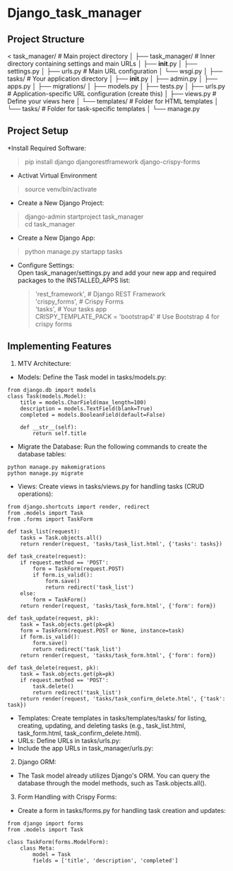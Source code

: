 # Django_task_manager
## Project Structure
<
task_manager/          # Main project directory
│
├── task_manager/      # Inner directory containing settings and main URLs
│   ├── __init__.py
│   ├── settings.py
│   ├── urls.py        # Main URL configuration
│   └── wsgi.py
│
├── tasks/             # Your application directory
│   ├── __init__.py
│   ├── admin.py
│   ├── apps.py
│   ├── migrations/
│   ├── models.py
│   ├── tests.py
│   ├── urls.py        # Application-specific URL configuration (create this)
│   ├── views.py       # Define your views here
│   └── templates/     # Folder for HTML templates
│       └── tasks/     # Folder for task-specific templates
│
└── manage.py

>

## Project Setup
*Install Required Software:  
> pip install django djangorestframework django-crispy-forms
* Activat Virtual Environment  
> source venv/bin/activate  
* Create a New Django Project:  
> django-admin startproject task_manager  
> cd task_manager
* Create a New Django App:  
> python manage.py startapp tasks
* Configure Settings:  
  Open task_manager/settings.py and add your new app and required packages to the INSTALLED_APPS list:  
    > 'rest_framework',  # Django REST Framework  
    > 'crispy_forms',    # Crispy Forms  
    > 'tasks',           # Your tasks app  
  > CRISPY_TEMPLATE_PACK = 'bootstrap4'  # Use Bootstrap 4 for crispy forms
## Implementing Features  
1. MTV Architecture:
* Models: Define the Task model in tasks/models.py:
```
from django.db import models
class Task(models.Model):
    title = models.CharField(max_length=100)
    description = models.TextField(blank=True)
    completed = models.BooleanField(default=False)

    def __str__(self):
        return self.title

```
* Migrate the Database: Run the following commands to create the database tables:
```
python manage.py makemigrations
python manage.py migrate
```
* Views: Create views in tasks/views.py for handling tasks (CRUD operations):
```
from django.shortcuts import render, redirect
from .models import Task
from .forms import TaskForm

def task_list(request):
    tasks = Task.objects.all()
    return render(request, 'tasks/task_list.html', {'tasks': tasks})

def task_create(request):
    if request.method == 'POST':
        form = TaskForm(request.POST)
        if form.is_valid():
            form.save()
            return redirect('task_list')
    else:
        form = TaskForm()
    return render(request, 'tasks/task_form.html', {'form': form})

def task_update(request, pk):
    task = Task.objects.get(pk=pk)
    form = TaskForm(request.POST or None, instance=task)
    if form.is_valid():
        form.save()
        return redirect('task_list')
    return render(request, 'tasks/task_form.html', {'form': form})

def task_delete(request, pk):
    task = Task.objects.get(pk=pk)
    if request.method == 'POST':
        task.delete()
        return redirect('task_list')
    return render(request, 'tasks/task_confirm_delete.html', {'task': task})
```

* Templates: Create templates in tasks/templates/tasks/ for listing, creating, updating, and deleting tasks (e.g., task_list.html, task_form.html, task_confirm_delete.html).
* URLs: Define URLs in tasks/urls.py:
* Include the app URLs in task_manager/urls.py:   
2. Django ORM:
  * The Task model already utilizes Django's ORM. You can query the database through the model methods, such as Task.objects.all().
3. Form Handling with Crispy Forms:
* Create a form in tasks/forms.py for handling task creation and updates:
```
from django import forms
from .models import Task

class TaskForm(forms.ModelForm):
    class Meta:
        model = Task
        fields = ['title', 'description', 'completed']
```




